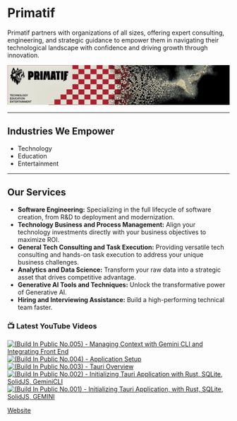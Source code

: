 # Primatif

Primatif partners with organizations of all sizes, offering expert consulting, engineering, and strategic guidance to empower them in navigating their technological landscape with confidence and driving growth through innovation.

<div align="center">
  <img src="image.png" alt="Primatif Banner" />
</div>

---

## Industries We Empower

* Technology
* Education
* Entertainment

---

## Our Services

* **Software Engineering:** Specializing in the full lifecycle of software creation, from R&D to deployment and modernization.
* **Technology Business and Process Management:** Align your technology investments directly with your business objectives to maximize ROI.
* **General Tech Consulting and Task Execution:** Providing versatile tech consulting and hands-on task execution to address your unique business challenges.
* **Analytics and Data Science:** Transform your raw data into a strategic asset that drives competitive advantage.
* **Generative AI Tools and Techniques:** Unlock the transformative power of Generative AI.
* **Hiring and Interviewing Assistance:** Build a high-performing technical team faster.

### 📺 Latest YouTube Videos

<!-- BEGIN YOUTUBE-CARDS -->
[![(Build In Public No.005) - Managing Context with Gemini CLI and Integrating Front End](https://ytcards.demolab.com/?id=DnsJH2tQgic&title=%28Build+In+Public+No.005%29+-+Managing+Context+with+Gemini+CLI+and+Integrating+Front+End&lang=en&timestamp=1754013389&background_color=%230d1117&title_color=%23ffffff&stats_color=%23dedede&max_title_lines=1&width=250&border_radius=5&duration=0 "(Build In Public No.005) - Managing Context with Gemini CLI and Integrating Front End")](https://www.youtube.com/watch?v=DnsJH2tQgic)
[![(Build In Public No.004) - Application Setup](https://ytcards.demolab.com/?id=rP1pFXn1psg&title=%28Build+In+Public+No.004%29+-+Application+Setup&lang=en&timestamp=1753876076&background_color=%230d1117&title_color=%23ffffff&stats_color=%23dedede&max_title_lines=1&width=250&border_radius=5&duration=11821 "(Build In Public No.004) - Application Setup")](https://www.youtube.com/watch?v=rP1pFXn1psg)
[![(Build In Public No.003) - Tauri Overview](https://ytcards.demolab.com/?id=xTE5yWT5o7Q&title=%28Build+In+Public+No.003%29+-+Tauri+Overview&lang=en&timestamp=1753553036&background_color=%230d1117&title_color=%23ffffff&stats_color=%23dedede&max_title_lines=1&width=250&border_radius=5&duration=7370 "(Build In Public No.003) - Tauri Overview")](https://www.youtube.com/watch?v=xTE5yWT5o7Q)
[![(Build In Public No.002) - Initializing Tauri Application with Rust, SQLite, SolidJS, GeminiCLI](https://ytcards.demolab.com/?id=rBouxS1Plfc&title=%28Build+In+Public+No.002%29+-+Initializing+Tauri+Application+with+Rust%2C+SQLite%2C+SolidJS%2C+GeminiCLI&lang=en&timestamp=1753446432&background_color=%230d1117&title_color=%23ffffff&stats_color=%23dedede&max_title_lines=1&width=250&border_radius=5&duration=12951 "(Build In Public No.002) - Initializing Tauri Application with Rust, SQLite, SolidJS, GeminiCLI")](https://www.youtube.com/watch?v=rBouxS1Plfc)
[![(Build In Public No.001) - Initializing Tauri Application, with Rust, SQLite, SolidJS, GEMINI](https://ytcards.demolab.com/?id=iyajdHMMtkI&title=%28Build+In+Public+No.001%29+-+Initializing+Tauri+Application%2C+with+Rust%2C+SQLite%2C+SolidJS%2C+GEMINI&lang=en&timestamp=1753292327&background_color=%230d1117&title_color=%23ffffff&stats_color=%23dedede&max_title_lines=1&width=250&border_radius=5&duration=13071 "(Build In Public No.001) - Initializing Tauri Application, with Rust, SQLite, SolidJS, GEMINI")](https://www.youtube.com/watch?v=iyajdHMMtkI)
<!-- END YOUTUBE-CARDS -->

[Website](https://primatif.com)
